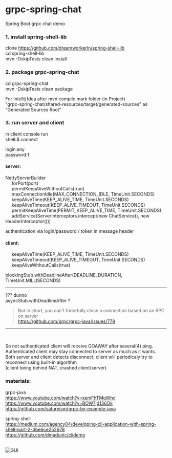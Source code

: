   
# grpc-spring-chat  
Spring Boot grpc chat demo  
  
### 1. install spring-shell-lib  
  
clone https://github.com/dreamworkerln/spring-shell-lib  
cd spring-shell-lib  
mvn -DskipTests clean install  
  
  
### 2. package grpc-spring-chat  
cd grpc-spring-chat  
mvn -DskipTests clean package  
  
For Intellij Idea after mvn compile mark folder (in Project)    
"grpc-spring-chat/shared-resources/target/generated-sources" as "Generated Sources Root"  
  
### 3. run server and client  
in client console run  
shell:$ connect  
  
login:any  
password:1  

#### server:  
NettyServerBuilder  
&nbsp;&nbsp;&nbsp;&nbsp;.forPort(port)  
&nbsp;&nbsp;&nbsp;&nbsp;.permitKeepAliveWithoutCalls(true)  
&nbsp;&nbsp;&nbsp;&nbsp;.maxConnectionIdle(MAX_CONNECTION_IDLE, TimeUnit.SECONDS)  
&nbsp;&nbsp;&nbsp;&nbsp;.keepAliveTime(KEEP_ALIVE_TIME, TimeUnit.SECONDS)  
&nbsp;&nbsp;&nbsp;&nbsp;.keepAliveTimeout(KEEP_ALIVE_TIMEOUT, TimeUnit.SECONDS)  
&nbsp;&nbsp;&nbsp;&nbsp;.permitKeepAliveTime(PERMIT_KEEP_ALIVE_TIME, TimeUnit.SECONDS)  
&nbsp;&nbsp;&nbsp;&nbsp;.addService(ServerInterceptors.intercept(new ChatService(), new HeaderInterceptor()))  
  
authentication via login/password / token in message header  
  
  
  
#### client:  
&nbsp;&nbsp;&nbsp;&nbsp;.keepAliveTime(KEEP_ALIVE_TIME, TimeUnit.SECONDS)  
&nbsp;&nbsp;&nbsp;&nbsp;.keepAliveTimeout(KEEP_ALIVE_TIMEOUT, TimeUnit.SECONDS)  
&nbsp;&nbsp;&nbsp;&nbsp;.keepAliveWithoutCalls(true)  
  
blockingStub.withDeadlineAfter(DEADLINE_DURATION, TimeUnit.MILLISECONDS)  
***  
???
dunno  
asyncStub.withDeadlineAfter ?
> But in short, you can't forcefully close a connection based on an RPC on server  
https://github.com/grpc/grpc-java/issues/779
---
&nbsp;  

So not authenticated client will receive GOAWAY after several(4) ping.   
Authenticated client may stay connected to server as much as it wants.  
Both server and client detects disconnect, 
client will periodicaly try to reconnect using built-in algorithm  
(client being behind NAT, crashed client/server)  


### materials:
grpc-java  
https://www.youtube.com/watch?v=xpmFhTMqWhc
https://www.youtube.com/watch?v=BOW7jd136Ok
https://github.com/saturnism/grpc-by-example-java  

spring-shell  
https://medium.com/agency04/developing-cli-application-with-spring-shell-part-2-4be6ce252678  
https://github.com/dmadunic/clidemo  
  


&nbsp;        
![GUI](https://i.ibb.co/KFtWgGk/2020-02-07-02-29-15.png)  
